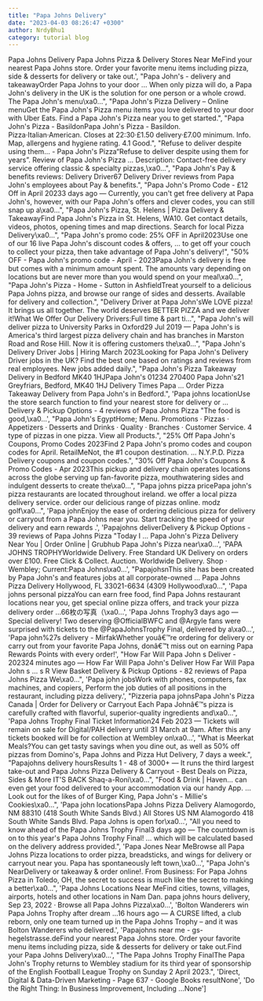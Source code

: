 ```yaml
---
title: "Papa Johns Delivery"
date: "2023-04-03 08:26:47 +0300"
author: NrdyBhu1
category: tutorial blog
---
```

Papa Johns Delivery
Papa Johns Pizza & Delivery Stores Near MeFind your nearest Papa Johns store. Order your favorite menu items including pizza, side & desserts for delivery or take out.', "Papa John's - delivery and takeawayOrder Papa Johns to your door ... When only pizza will do, a Papa John's delivery in the UK is the solution for one person or a whole crowd. The Papa John's menu\xa0...", "Papa John's Pizza Delivery – Online menuGet the Papa John's Pizza menu items you love delivered to your door with Uber Eats. Find a Papa John's Pizza near you to get started.", "Papa John's Pizza - BasildonPapa John's Pizza - Basildon. Pizza·Italian·American. Closes at 22:30·£1.50 delivery·£7.00 minimum. Info. Map, allergens and hygiene rating. 4.1 Good.", "Refuse to deliver despite using them... - Papa John's Pizza“Refuse to deliver despite using them for years”. Review of Papa John's Pizza ... Description: Contact-free delivery service offering classic & specialty pizzas,\xa0...", "Papa John's Pay & benefits reviews: Delivery Driver67 Delivery Driver reviews from Papa John's employees about Pay & benefits.", "Papa John's Promo Code - £12 Off in April 20233 days ago — Currently, you can't get free delivery at Papa John's, however, with our Papa John's offers and clever codes, you can still snap up a\xa0...", "Papa John's Pizza, St. Helens | Pizza Delivery & TakeawayFind Papa John's Pizza in St. Helens, WA10. Get contact details, videos, photos, opening times and map directions. Search for local Pizza Delivery\xa0...", "Papa John's promo code: 25% OFF in April2023Use one of our 16 live Papa John's discount codes & offers, ... to get off your couch to collect your pizza, then take advantage of Papa John's delivery!", "50% OFF - Papa John's promo code - April - 2023Papa John's delivery is free but comes with a minimum amount spent. The amounts vary depending on locations but are never more than you would spend on your meal\xa0...", "Papa John's Pizza - Home - Sutton in AshfieldTreat yourself to a delicious Papa Johns pizza, and browse our range of sides and desserts. Available for delivery and collection.", "Delivery Driver at Papa John'sWe LOVE pizza! It brings us all together. The world deserves BETTER PIZZA and we deliver it!What We Offer Our Delivery Drivers:Full time & part ti...", "Papa John's will deliver pizza to University Parks in Oxford29 Jul 2019 — Papa John's is America's third largest pizza delivery chain and has branches in Marston Road and Rose Hill. Now it is offering customers the\xa0...", "Papa John's Delivery Driver Jobs | Hiring March 2023Looking for Papa John's Delivery Driver jobs in the UK? Find the best one based on ratings and reviews from real employees. New jobs added daily.", "Papa John's Pizza Takeaway Delivery in Bedford MK40 1HJPapa John's 01234 270400 Papa John's21 Greyfriars, Bedford, MK40 1HJ Delivery Times Papa ... Order Pizza Takeaway Delivery from Papa John's in Bedford.", 'Papa johns locationUse the store search function to find your nearest store for delivery or ... Delivery & Pickup Options - 4 reviews of Papa Johns Pizza "The food is good,\xa0...', "Papa John's EgyptHome; Menu. Promotions · Pizzas · Appetizers · Desserts and Drinks · Quality · Branches · Customer Service. 4 type of pizzas in one pizza. View all Products.", "25% Off Papa John's Coupons, Promo Codes 2023Find 2 Papa John's promo codes and coupon codes for April. RetailMeNot, the #1 coupon destination. ... N.Y.P.D. Pizza Delivery coupons and coupon codes.", "30% Off Papa John's Coupons & Promo Codes - Apr 2023This pickup and delivery chain operates locations across the globe serving up fan-favorite pizza, mouthwatering sides and indulgent desserts to create the\xa0...", "Papa johns pizza pricePapa john's pizza restaurants are located throughout ireland. we offer a local pizza delivery service. order our delicious range of pizzas online. modz golf\xa0...", 'Papa johnEnjoy the ease of ordering delicious pizza for delivery or carryout from a Papa Johns near you. Start tracking the speed of your delivery and earn rewards .', 'Papajohns deliverDelivery & Pickup Options - 39 reviews of Papa Johns Pizza "Today I ... Papa John\'s Pizza Delivery Near You | Order Online | Grubhub Papa John\'s Pizza near\xa0...', 'PAPA JOHNS TROPHYWorldwide Delivery. Free Standard UK Delivery on orders over £100. Free Click & Collect. Auction. Worldwide Delivery. Shop · Wembley; Current:Papa Johns\xa0...', "PapajohsnThis site has been created by Papa John's and features jobs at all corporate-owned ... Papa Johns Pizza Delivery Hollywood, FL 33021-6634 (4309 Hollywood\xa0...", 'Papa johns personal pizzaYou can earn free food, find Papa Johns restaurant locations near you, get special online pizza offers, and track your pizza delivery order …66枚の写真（\xa0...', 'Papa Johns Trophy3 days ago — Special delivery! Two deserving @OfficialBWFC and @Argyle fans were surprised with tickets to the @PapaJohnsTrophy Final, delivered by a\xa0...', 'Papa john%27s delivery - MirfakWhether youâ€™re ordering for delivery or carry out from your favorite Papa Johns, donâ€™t miss out on earning Papa Rewards Points with every order!', "How Far Will Papa John s Deliver - 202324 minutes ago — How Far Will Papa John's Deliver How Far Will Papa John s ... s R View Basket Delivery & Pickup Options - 82 reviews of Papa Johns Pizza We\xa0...", 'Papa john jobsWork with phones, computers, fax machines, and copiers, Perform the job duties of all positions in the restaurant, including pizza delivery.', "Pizzeria papa johnsPapa John's Pizza Canada | Order for Delivery or Carryout Each Papa Johnâ€™s pizza is carefully crafted with flavorful, superior-quality ingredients and\xa0...", 'Papa Johns Trophy Final Ticket Information24 Feb 2023 — Tickets will remain on sale for Digital/PAH delivery until 31 March at 9am. After this any tickets booked will be for collection at Wembley on\xa0...', "What is Meerkat Meals?You can get tasty savings when you dine out, as well as 50% off pizzas from Domino's, Papa Johns and Pizza Hut Delivery, 7 days a week.", "Papajohns delivery hoursResults 1 - 48 of 3000+ — It runs the third largest take-out and Papa Johns Pizza Delivery & Carryout - Best Deals on Pizza, Sides & More IT'S BACK Shaq-a-Roni\xa0...", "Food & Drink | Haven... can even get your food delivered to your accommodation via our handy App. ... Look out for the likes of of Burger King, Papa John's - Millie's Cookies\xa0...", 'Papa john locationsPapa Johns Pizza Delivery Alamogordo, NM 88310 (418 South White Sands Blvd.) All Stores US NM Alamogordo 418 South White Sands Blvd. Papa Johns is open for\xa0...', "All you need to know ahead of the Papa Johns Trophy Final3 days ago — The countdown is on to this year's Papa Johns Trophy Final! ... which will be calculated based on the delivery address provided.", 'Papa Jones Near MeBrowse all Papa Johns Pizza locations to order pizza, breadsticks, and wings for delivery or carryout near you. Papa has spontaneously left town,\xa0...', "Papa John's NearDelivery or takeaway & order online!. From Business: For Papa Johns Pizza in Toledo, OH, the secret to success is much like the secret to making a better\xa0...", 'Papa Johns Locations Near MeFind cities, towns, villages, airports, hotels and other locations in Nam Dan. papa johns hours delivery, Sep 23, 2022 · Browse all Papa Johns Pizza\xa0...', 'Bolton Wanderers win Papa Johns Trophy after dream ...16 hours ago — A CURSE lifted, a club reborn, only one team turned up in the Papa Johns Trophy – and it was Bolton Wanderers who delivered.', 'Papajohns near me - gs-hegelstrasse.deFind your nearest Papa Johns store. Order your favorite menu items including pizza, side & desserts for delivery or take out.Find your Papa Johns Delivery\xa0...', "The Papa Johns Trophy FinalThe Papa John's Trophy returns to Wembley stadium for its third year of sponsorship of the English Football League Trophy on Sunday 2 April 2023.", 'Direct, Digital & Data-Driven Marketing - Page 637 - Google Books resultNone', 'Do the Right Thing: In Business Improvement, Including ...None']